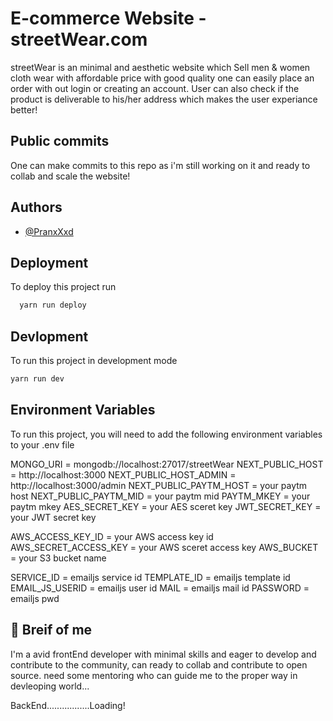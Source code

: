 # E-commerce Website - streetWear.com

streetWear is an minimal and aesthetic website which
Sell men & women cloth wear with affordable price with good quality
one can easily place an order with out login or creating an account.
User can also check if the product is deliverable to his/her address
which makes the user experiance better!

## Public commits

One can make commits to this repo as i'm still working on it and ready to
collab and scale the website!

## Authors

- [@PranxXxd](https://github.com/PranxXxD)

## Deployment

To deploy this project run

```bash
  yarn run deploy
```

## Devlopment

To run this project in development mode

```bash
yarn run dev
```

## Environment Variables

To run this project, you will need to add the following environment variables to your .env file

MONGO_URI = mongodb://localhost:27017/streetWear
NEXT_PUBLIC_HOST = http://localhost:3000
NEXT_PUBLIC_HOST_ADMIN = http://localhost:3000/admin
NEXT_PUBLIC_PAYTM_HOST = your paytm host
NEXT_PUBLIC_PAYTM_MID = your paytm mid
PAYTM_MKEY = your paytm mkey
AES_SECRET_KEY = your AES sceret key
JWT_SECRET_KEY = your JWT secret key

AWS_ACCESS_KEY_ID = your AWS access key id
AWS_SECRET_ACCESS_KEY = your AWS sceret access key
AWS_BUCKET = your S3 bucket name

SERVICE_ID = emailjs service id
TEMPLATE_ID = emailjs template id
EMAIL_JS_USERID = emailjs user id
MAIL = emailjs mail id
PASSWORD = emailjs pwd

## 🚀 Breif of me

I'm a avid frontEnd developer with minimal skills and eager to develop and contribute to the community,
can ready to collab and contribute to open source. need some mentoring who can guide me to the proper way in devleoping world...

BackEnd.................Loading!
